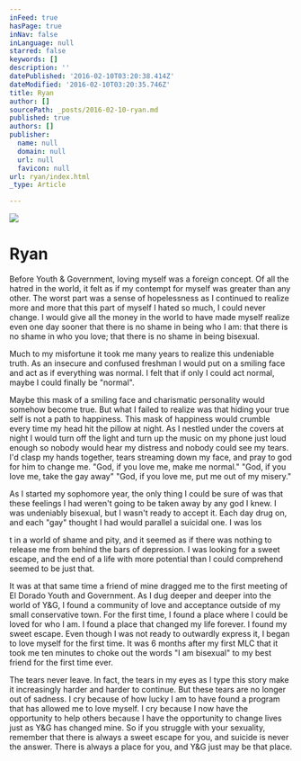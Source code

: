 ```yaml
---
inFeed: true
hasPage: true
inNav: false
inLanguage: null
starred: false
keywords: []
description: ''
datePublished: '2016-02-10T03:20:38.414Z'
dateModified: '2016-02-10T03:20:35.746Z'
title: Ryan
author: []
sourcePath: _posts/2016-02-10-ryan.md
published: true
authors: []
publisher:
  name: null
  domain: null
  url: null
  favicon: null
url: ryan/index.html
_type: Article

---
```

![](https://the-grid-user-content.s3-us-west-2.amazonaws.com/3d817b56-92af-4dc0-ae55-559e7ed24366.png)

# Ryan

Before Youth & Government, loving myself was a foreign concept. Of all the hatred in the world, it felt as if my contempt for myself was greater than any other. The worst part was a sense of hopelessness as I continued to realize more and more that this part of myself I hated so much, I could never change. I would give all the money in the world to have made myself realize even one day sooner that there is no shame in being who I am: that there is no shame in who you love; that there is no shame in being bisexual. 

Much to my misfortune it took me many years to realize this undeniable truth. As an insecure and confused freshman I would put on a smiling face and act as if everything was normal. I felt that if only I could act normal, maybe I could finally be "normal". 

Maybe this mask of a smiling face and charismatic personality would somehow become true. But what I failed to realize was that hiding your true self is not a path to happiness. This mask of happiness would crumble every time my head hit the pillow at night. As I nestled under the covers at night I would turn off the light and turn up the music on my phone just loud enough so nobody would hear my distress and nobody could see my tears. I'd clasp my hands together, tears streaming down my face, and pray to god for him to change me. "God, if you love me, make me normal." "God, if you love me, take the gay away" "God, if you love me, put me out of my misery."

As I started my sophomore year, the only thing I could be sure of was that these feelings I had weren't going to be taken away by any god I knew. I was undeniably bisexual, but I wasn't ready to accept it. Each day drug on, and each "gay" thought I had would parallel a suicidal one. I was los

t in a world of shame and pity, and it seemed as if there was nothing to release me from behind the bars of depression. I was looking for a sweet escape, and the end of a life with more potential than I could comprehend seemed to be just that. 

It was at that same time a friend of mine dragged me to the first meeting of El Dorado Youth and Government. As I dug deeper and deeper into the world of Y&G, I found a community of love and acceptance outside of my small conservative town. For the first time, I found a place where I could be loved for who I am. I found a place that changed my life forever. I found my sweet escape. Even though I was not ready to outwardly express it, I began to love myself for the first time. It was 6 months after my first MLC that it took me ten minutes to choke out the words "I am bisexual" to my best friend for the first time ever. 

The tears never leave. In fact, the tears in my eyes as I type this story make it increasingly harder and harder to continue. But these tears are no longer out of sadness. I cry because of how lucky I am to have found a program that has allowed me to love myself. I cry because I now have the opportunity to help others because I have the opportunity to change lives just as Y&G has changed mine. So if you struggle with your sexuality, remember that there is always a sweet escape for you, and suicide is never the answer. There is always a place for you, and Y&G just may be that place.